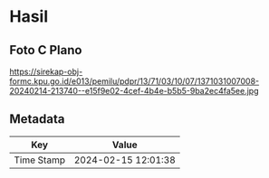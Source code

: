 # Hasil

## Foto C Plano

https://sirekap-obj-formc.kpu.go.id/e013/pemilu/pdpr/13/71/03/10/07/1371031007008-20240214-213740--e15f9e02-4cef-4b4e-b5b5-9ba2ec4fa5ee.jpg


## Metadata

| Key        | Value               |
| ---------- | ------------------- |
| Time Stamp | 2024-02-15 12:01:38 |



